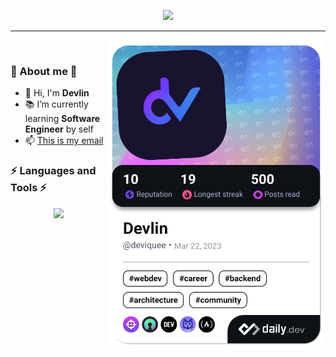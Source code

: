 <!-- Header -->
<p align="center"><a href="##"><img src="./images/gif-2.gif" /></a></p>

---

<a href="https://app.daily.dev/deviquee">
	<img
	align="right"
	src="./devcard.png"
	width="350"
	alt="Devlin Dev Card" />
</a>

<br />

<!-- Description -->
### 🔰 About me 🔰
- 👋 Hi, I'm **Devlin**
- 📚 I’m currently learning **Software Engineer** by self
- 📫 [This is my email](mailto:hieptt.dev@gmail.com)

<!-- Technologies -->
### ⚡ Languages and Tools ⚡
<p align="center">
  <a href="https://skillicons.dev">
    <img src="https://skillicons.dev/icons?i=java,spring,py,django,mysql,html,css,js,jquery,sass,bootstrap,react,regex,git,github,heroku,vercel,githubactions,firebase,selenium&perline=5&theme=dark" />
  </a>
</p>

<br />
